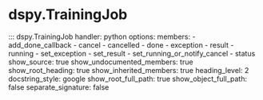 # dspy.TrainingJob

::: dspy.TrainingJob
    handler: python
    options:
        members:
            - add_done_callback
            - cancel
            - cancelled
            - done
            - exception
            - result
            - running
            - set_exception
            - set_result
            - set_running_or_notify_cancel
            - status
        show_source: true
        show_undocumented_members: true
        show_root_heading: true
        show_inherited_members: true
        heading_level: 2
        docstring_style: google
        show_root_full_path: true
        show_object_full_path: false
        separate_signature: false
